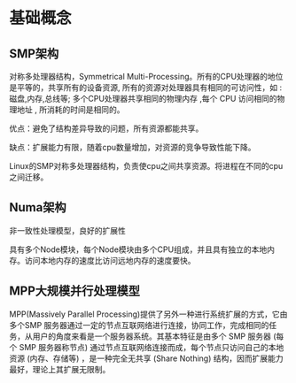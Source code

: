 # 基础概念

## SMP架构

对称多处理器结构，Symmetrical Multi-Processing。所有的CPU处理器的地位是平等的，共享所有的设备资源, 所有的资源对处理器具有相同的可访问性，如 : 磁盘,内存,总线等; 多个CPU处理器共享相同的物理内存 ,每个 CPU 访问相同的物理地址 , 所消耗的时间是相同的。

优点：避免了结构差异导致的问题，所有资源都能共享。

缺点：扩展能力有限，随着cpu数量增加，对资源的竞争导致性能下降。

Linux的SMP对称多处理器结构，负责使cpu之间共享资源。将进程在不同的cpu之间迁移。

## Numa架构

非一致性处理模型，良好的扩展性

具有多个Node模块，每个Node模块由多个CPU组成，并且具有独立的本地内存。访问本地内存的速度比访问远地内存的速度要快。

## MPP大规模并行处理模型

MPP(Massively Parallel Processing)提供了另外一种进行系统扩展的方式，它由多个SMP 服务器通过一定的节点互联网络进行连接，协同工作，完成相同的任务，从用户的角度来看是一个服务器系统。其基本特征是由多个 SMP 服务器 (每个 SMP 服务器称节点) 通过节点互联网络连接而成，每个节点只访问自己的本地资源 (内存、存储等) ，是一种完全无共享 (Share Nothing) 结构，因而扩展能力最好，理论上其扩展无限制。
